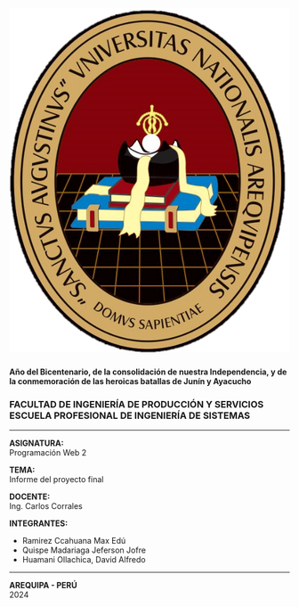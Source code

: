 # ![Logo](./imagenes_Readme/escudoUnsa.png)

**Año del Bicentenario, de la consolidación de nuestra Independencia, y de la conmemoración de las heroicas batallas de Junín y Ayacucho**

### FACULTAD DE INGENIERÍA DE PRODUCCIÓN Y SERVICIOS ESCUELA PROFESIONAL DE INGENIERÍA DE SISTEMAS

---

**ASIGNATURA:**  
Programación Web 2

**TEMA:**  
Informe del proyecto final

**DOCENTE:**  
Ing. Carlos Corrales

**INTEGRANTES:**  
- Ramirez Ccahuana Max Edú
- Quispe Madariaga Jeferson Jofre
- Huamani Ollachica, David Alfredo

---

**AREQUIPA - PERÚ**  
2024


